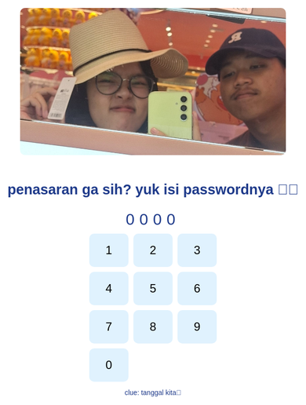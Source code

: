 # semogaa-mbill-sukaa
<html lang="en">
<head>
  <meta charset="UTF-8" />
  <meta name="viewport" content="width=device-width, initial-scale=1.0" />
  <title>happy birthday veyaa &lt;3</title>
  <link rel="icon" href="https://i.ibb.co/hXZsYxZ/heart.png">
  <link href="https://fonts.googleapis.com/css2?family=Poppins&family=Dancing+Script&display=swap" rel="stylesheet">
  <style>
    * { box-sizing: border-box; margin: 0; padding: 0; }
    body {
      background-color: #ffffff;
      color: #1e3a8a;
      font-family: 'Poppins', sans-serif;
      overflow: hidden;
    }
    .page {
      height: 100vh;
      width: 100vw;
      position: absolute;
      top: 0;
      left: 0;
      display: flex;
      flex-direction: column;
      justify-content: center;
      align-items: center;
      text-align: center;
      padding: 20px;
      opacity: 0;
      pointer-events: none;
      transition: opacity 1s ease;
      background: white;
    }
    .page.active {
      opacity: 1;
      pointer-events: auto;
      z-index: 2;
    }
    h1, h2 { margin-bottom: 1rem; }
    h1 { font-size: 2.2rem; }
    h2 { font-size: 1.8rem; }
    .highlight { color: #1e3a8a; font-weight: bold; }
    .button {
      background-color: #1e3a8a;
      color: #fff;
      border: none;
      border-radius: 25px;
      padding: 15px 30px;
      font-size: 1.2rem;
      cursor: pointer;
      margin-top: 30px;
      transition: background 0.3s;
    }
    .button:hover { background-color: #2c4ca5; }
    img { max-width: 70vw; max-height: 50vh; margin-bottom: 20px; }
    .letter {
      white-space: pre-line;
      font-size: 1.1rem;
      max-width: 600px;
      text-align: left;
      border-left: 3px solid #1e3a8a;
      padding-left: 15px;
      min-height: 200px;
    }
    .falling {
      position: fixed;
      top: -30px;
      font-size: 24px;
      animation: fall linear infinite;
      pointer-events: none;
      z-index: 9999;
    }
    .blue-heart { color: #1e3a8a; }
    .yellow-star { color: #facc15; }
    @keyframes fall {
      to {
        transform: translateY(120vh) rotate(360deg);
        opacity: 0;
      }
    }
    .display {
      font-size: 2rem;
      letter-spacing: 10px;
      margin: 10px;
    }
    .keypad {
      display: grid;
      grid-template-columns: repeat(3, 80px);
      gap: 10px;
    }
    .keypad button {
      padding: 20px;
      font-size: 1.5rem;
      border-radius: 10px;
      border: none;
      background: #e0f2fe;
      cursor: pointer;
    }
    .img-preview img {
      max-height: 300px;
      border-radius: 10px;
      margin-bottom: 10px;
    }
    @media (max-width: 600px) {
      .page {
        padding: 10px;
        min-height: 100vh;
        width: 100vw;
        max-width: 100vw;
      }
      h1 { font-size: 1.2rem; }
      h2 { font-size: 1rem; }
      .button {
        padding: 10px 10px;
        font-size: 1rem;
        width: 90vw;
        max-width: 350px;
        margin-top: 20px;
      }
      .letter {
        font-size: 0.95rem;
        max-width: 95vw;
        padding-left: 8px;
        min-height: 120px;
      }
      img, .img-preview img {
        max-width: 95vw;
        max-height: 35vh;
        margin-bottom: 10px;
      }
      .keypad {
        grid-template-columns: repeat(3, 1fr);
        gap: 6px;
        width: 100%;
        max-width: 350px;
        margin: 0 auto;
      }
      .keypad button {
        padding: 14px;
        font-size: 1.1rem;
        border-radius: 8px;
      }
      .display {
        font-size: 1.3rem;
        letter-spacing: 6px;
        margin: 8px;
      }
    }
  </style>
</head>
<body>
  <div class="page active" id="page0">
    <div class="img-preview">
      <img src="page 1.jpg" alt="eyes">
    </div>
    <h2>penasaran ga sih? yuk isi passwordnya 🤭🩷</h2>
    <div class="display" id="inputDisplay">0000</div>
    <div class="keypad">
      <button onclick="press(1)">1</button>
      <button onclick="press(2)">2</button>
      <button onclick="press(3)">3</button>
      <button onclick="press(4)">4</button>
      <button onclick="press(5)">5</button>
      <button onclick="press(6)">6</button>
      <button onclick="press(7)">7</button>
      <button onclick="press(8)">8</button>
      <button onclick="press(9)">9</button>
      <button onclick="press(0)">0</button>
    </div>
    <p>clue: tanggal kita🤫</p>
  </div>

  <div class="page" id="page1">
    <img src="1.gif" alt="Cute Birthday Cake" />
    <h1>Happy Birthday <span class="highlight">sayangkuu (^O^) ♡</span></h1>
    <p>your next surprise is just a click away ✨</p>
    <button class="button" onclick="goToPage(2)">tap <3 </button>
  </div>

  <div class="page" id="page2">
    <img src="write.gif" alt="Envelope" />
    <p>knock knock .. open me up! (ノ゜ー゜)ノ</p>
    <button class="button" onclick="goToPage(3)">open it <3 </button>
  </div>

  <div class="page" id="page3" style="font-family: 'Dancing Script', cursive;">
    <h2>Hai Sayangkuu Bacaa yaa Cantikk &lt;3 💞 </h2>
    <div class="letter" id="letterText"></div>
    <button class="button" onclick="goToPage(4)">next <3 </button>
  </div>

  <div class="page" id="page4">
    <img src="foto 1.jpg" alt="Foto 1" />
    <h1>I love u, i will say it again and again bcs my love for u keeps growing, wider, and stronger veyaa 💞</h1>
    <p>My wish everything for u, not only words, its my feling and my love for u</p>
    <button class="button" onclick="goToPage(5)">open this (♡︿‿︿♡)</button>
  </div>

  <div class="page" id="page5">
    <img src="foto 2.jpg" alt="Foto 2" />
    <h1>Semoga semua cita-cita kamu terwujud yaa, semoga kamu bisa membahagiakan orang tua, dan segala hal baik datang ke kamu♡</h1>
    <p>kita sangat serasi mbill, salah satu cita-cita kamu kan mas hehe, jadi untuk mendapatkan mas sudah terwujud yaa 🥺</p>
    <button class="button" onclick="goToPage(6)">♡</button>
  </div>

  <div class="page" id="page6">
    <img src="foto 3.jpg" style="clip-path: circle(40% at 50% 50%);" alt="Foto 3">
    <h1>Meskipun foto ini bukan awal mula mas masuk ke dunia kamu, tapi dari sini mas merasakan hal-hal indah saat bersama kamu </h1>
    <p>i'm so sorry if i'm not treating you the best sometimes, but i always say thanks to Allah because i have u sweetheart</p>
    <button class="button" onclick="goToPage(7)">♡</button>
  </div>

  <div class="page" id="page7">
    <img src="foto 4.jpg" alt="Foto 4" style="max-width: 70vw; max-height: 40vh; margin-bottom: 20px;" />
    <h2>Final Note</h2>
    <div class="letter">
      To the love of my life,
      Mas bangga punya wanita yang begitu kuat, lucu, cantik, baik, sholehah, mau belajar bersama, dan mas suka sekali dengan tingkah random kamu saat bersama mas. I will love u entire of my life 
      Thank you for existing, for choosing me every day, and for letting me love you this much. Here's to more laughs, hugs, and shared dreams.

      Happy birthday once again, my heart. I love you more than words can say. ♥
    </div>
  </div>

  <audio id="bg-music" src="passacaglia.mp3" autoplay loop muted></audio>
  <script src="https://cdn.jsdelivr.net/npm/canvas-confetti@1.6.0/dist/confetti.browser.min.js"></script>
  <script>
    const fullLetter = `happy birthday to my mbill my sweetie pie! 🖤

i can't believe i can say this to u babee, at this moment when my girl was born and i just want to take a moment to tell you how much you mean to me. every day with you is a new adventure, and i cherish every single moment we share. 
On your birthday, i want to remind you of all the joy and love you bring into my life. your smile lights up my world, and your laughter is music to my ears. i am so grateful for every hug, every kiss, and every moment we spend together.


with all my love,
your future husband - Ayass >⩊<`;

    let password = "1020";
    let input = "";
    let fallingStarted = false;

    function press(num) {
      if (input.length < 4) {
        input += num;
        document.getElementById('inputDisplay').innerText = input.padStart(4, '0');
      }
      if (input.length === 4 && input === password) {
        goToPage(1);
      } else if (input.length === 4) {
        alert("Password salah, coba lagi yaa sayangku!");
        input = "";
        document.getElementById('inputDisplay').innerText = "0000";
      }
    }

    function goToPage(pageNum) {
      const pages = document.querySelectorAll('.page');
      pages.forEach(p => p.classList.remove('active'));
      const next = document.getElementById(`page${pageNum}`);
      next.classList.add('active');

      // Musik passacaglia.mp3 diputar dari awal dan tetap lanjut di semua page
      const music = document.getElementById("bg-music");
      music.muted = false;
      music.play().catch(e => console.log("Autoplay blocked:", e));

      if (pageNum === 3) {
        confetti({ particleCount: 150, spread: 100, origin: { y: 0.6 } });
        typeText(fullLetter, document.getElementById('letterText'), 25);
        startFallingSymbols();
      }
    }

    function typeText(text, element, speed) {
      element.innerHTML = '';
      let i = 0;
      function type() {
        if (i < text.length) {
          element.innerHTML += text.charAt(i);
          i++;
          setTimeout(type, speed);
        }
      }
      type();
    }

    function startFallingSymbols() {
      if (fallingStarted) return;
      fallingStarted = true;
      setInterval(() => {
        const el = document.createElement('div');
        el.classList.add('falling');
        const isHeart = Math.random() < 0.5;
        el.innerText = isHeart ? '💙' : '⭐';
        el.classList.add(isHeart ? 'blue-heart' : 'yellow-star');
        el.style.left = Math.random() * 100 + 'vw';
        el.style.animationDuration = (3 + Math.random() * 2) + 's';
        document.body.appendChild(el);
        setTimeout(() => el.remove(), 6000);
      }, 300);
    }
  </script>
</body>
</html>
